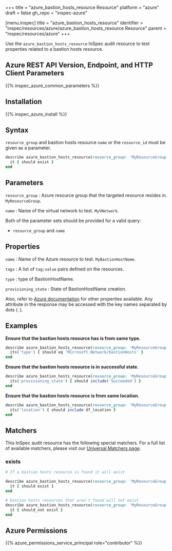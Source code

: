 +++
title = "azure_bastion_hosts_resource Resource"
platform = "azure"
draft = false
gh_repo = "inspec-azure"

[menu.inspec]
title = "azure_bastion_hosts_resource"
identifier = "inspec/resources/azure/azure_bastion_hosts_resource Resource"
parent = "inspec/resources/azure"
+++

Use the `azure_bastion_hosts_resource` InSpec audit resource to test properties related to a bastion hosts resource.

## Azure REST API Version, Endpoint, and HTTP Client Parameters

{{% inspec_azure_common_parameters %}}

## Installation

{{% inspec_azure_install %}}

## Syntax

`resource_group` and bastion hosts resource `name` or the `resource_id` must be given as a parameter.
```ruby
describe azure_bastion_hosts_resource(resource_group: 'MyResourceGroup', name: 'bastion_name') do
  it { should exist }
end
```

## Parameters

`resource_group`
: Azure resource group that the targeted resource resides in. `MyResourceGroup`.

`name`
: Name of the virtual network to test. `MyVNetwork`.

Both of the parameter sets should be provided for a valid query:
- `resource_group` and `name`


## Properties

`name`
: Name of the Azure resource to test. `MyBastionHostName`.

`tags`
: A list of `tag:value` pairs defined on the resources.

`type`
: type of BastionHostName.

`provisioning_state`
: State of BastionHostName creation.

Also, refer to [Azure documentation](https://docs.microsoft.com/en-us/rest/api/virtualnetwork/bastion-hosts/get) for other properties available. 
Any attribute in the response may be accessed with the key names separated by dots (`.`).

## Examples

**Ensure that the bastion hosts resource has is from same type.**

```ruby
describe azure_bastion_hosts_resource(resource_group: 'MyResourceGroup', name: 'bastion_name') do
  its('type') { should eq 'Microsoft.Network/bastionHosts' }
end
```
**Ensure that the bastion hosts resource is in successful state.**

```ruby
describe azure_bastion_hosts_resource(resource_group: 'MyResourceGroup', name: 'bastion_name') do
  its('provisioning_state') { should include('Succeeded') }
end
```

**Ensure that the bastion hosts resource is from same location.**

```ruby
describe azure_bastion_hosts_resource(resource_group: 'MyResourceGroup', name: 'bastion_name') do
  its('location') { should include df_location }
end
```

## Matchers

This InSpec audit resource has the following special matchers. For a full list of available matchers, please visit our [Universal Matchers page](/inspec/matchers/).

### exists

```ruby
# If a bastion hosts resource is found it will exist

describe azure_bastion_hosts_resource(resource_group: 'MyResourceGroup', name: 'MyBastionHostName') do
  it { should exist }
end

# bastion hosts resources that aren't found will not exist
describe azure_bastion_hosts_resource(resource_group: 'MyResourceGroup', name: 'DoesNotExist') do
  it { should_not exist }
end
```

## Azure Permissions

{{% azure_permissions_service_principal role="contributor" %}}
